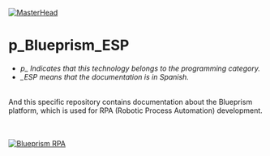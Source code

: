 [![MasterHead](http://dicer0.com/wp-content/uploads/2023/09/Blueprism-di_cer0-Banner.png)](https://dicer0.com/#skills)
# p_Blueprism_ESP
<h6 align="justify">
  <ul>
    <li>p_ Indicates that this technology belongs to the programming category.</li>
    <li>_ESP means that the documentation is in Spanish.</li>
  </ul>
</h6>
And this specific repository contains documentation about the Blueprism platform, which is used for RPA (Robotic Process Automation) development.
&nbsp;
<br/>
&nbsp;

[![Blueprism RPA](http://dicer0.com/wp-content/uploads/2023/11/p_BluePrism.png)](https://dicer0.com/#skills)

